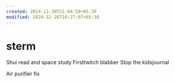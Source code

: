 ```yaml
---
created: 2024-11-30T21:04:59+05:30
modified: 2024-12-26T10:27:07+05:30
---
```


# sterm

Shui read and space study
Firsttwitch blabber
Stop the kidsjournal

Air purifier fix
